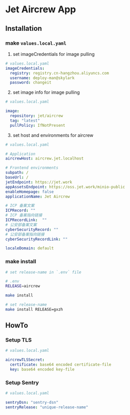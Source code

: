 # Jet Aircrew App

## Installation

### make `values.local.yaml`
1. set imageCredentials for image pulling
```yaml
# values.local.yaml
imageCredentials:
  registry: registry.cn-hangzhou.aliyuncs.com
  username: deploy-man@skylark
  password: changeit
```

2. set image info for image pulling
```yaml
# values.local.yaml

image:
  repository: jet/aircrew
  tag: "latest"
  pullPolicy: IfNotPresent
```

3. set host and environments for aircrew
```yaml
# values.local.yaml

# Application
aircrewHost: aircrew.jet.localhost

# Frontend environments
subpath: /
baseUrl: /
jetEndpoint: https://jet.work
appAssetsEndpoint: https://oss.jet.work/minio-public
enableHomepage: false
applicationName: Jet Aircrew

# ICP 备案文案
ICPRecord: ""
# ICP 备案指向链接
ICPRecordLink:  ""
# 公安部备案文案
cyberSecurityRecord: ""
# 公安部备案指向链接
cyberSecurityRecordLink: ""

localeDomain: default
```

### make install
```bash
# set release-name in `.env` file

# .env
RELEASE=aircrew

make install
```

```bash
# set release-name
make install RELEASE=gxzh
```

## HowTo

### Setup TLS
```yaml
# values.local.yaml

aircrewTLSSecret:
  certificate: base64 encoded certificate-file
  key: base64 encoded key-file
```

### Setup Sentry
```yaml
# values.local.yaml

sentryDsn: "sentry-dsn"
sentryRelease: "unique-release-name"
```
